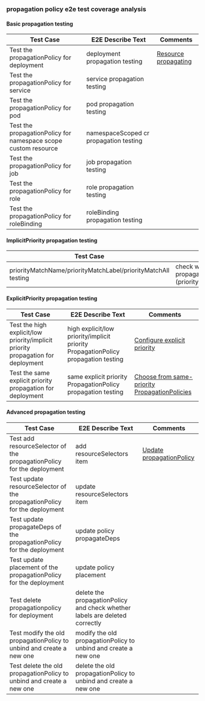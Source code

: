 ### propagation policy e2e test coverage analysis

#### Basic propagation testing
| Test Case                                                      | E2E Describe Text                      | Comments                                                                                       |
|----------------------------------------------------------------|----------------------------------------|------------------------------------------------------------------------------------------------|
| Test the propagationPolicy for deployment                      | deployment propagation testing         | [Resource propagating](https://karmada.io/docs/next/userguide/scheduling/resource-propagating) |
| Test the propagationPolicy for service                         | service propagation testing            |                                                                                                |
| Test the propagationPolicy for pod                             | pod propagation testing                |                                                                                                |
| Test the propagationPolicy for namespace scope custom resource | namespaceScoped cr propagation testing |                                                                                                |
| Test the propagationPolicy for job                             | job propagation testing                |                                                                                                |
| Test the propagationPolicy for role                            | role propagation testing               |                                                                                                |
| Test the propagationPolicy for roleBinding                     | roleBinding propagation testing        |                                                                                                |

#### ImplicitPriority propagation testing
| Test Case                                                     | E2E Describe Text                                                                                                                | Comments                                                                                                                           |
|---------------------------------------------------------------|----------------------------------------------------------------------------------------------------------------------------------|------------------------------------------------------------------------------------------------------------------------------------|
| priorityMatchName/priorityMatchLabel/priorityMatchAll testing | check whether the deployment uses the highest priority propagationPolicy (priorityMatchName/priorityMatchLabel/priorityMatchAll) | [Configure implicit priority](https://karmada.io/docs/next/userguide/scheduling/resource-propagating/#configure-implicit-priority) |

#### ExplicitPriority propagation testing
| Test Case                                                                        | E2E Describe Text                                                                  | Comments                                                                                                                                                              |
|----------------------------------------------------------------------------------|------------------------------------------------------------------------------------|-----------------------------------------------------------------------------------------------------------------------------------------------------------------------|
| Test the high explicit/low priority/implicit priority propagation for deployment | high explicit/low priority/implicit priority PropagationPolicy propagation testing | [Configure explicit priority](https://karmada.io/docs/next/userguide/scheduling/resource-propagating#configure-explicit-priority)                                     |
| Test the same explicit priority propagation for deployment                       | same explicit priority PropagationPolicy propagation testing                       | [Choose from same-priority PropagationPolicies](https://karmada.io/docs/next/userguide/scheduling/resource-propagating#choose-from-same-priority-propagationpolicies) |

#### Advanced propagation testing
| Test Case                                                                | E2E Describe Text                                                           | Comments                                                                                                                    |
|--------------------------------------------------------------------------|-----------------------------------------------------------------------------|-----------------------------------------------------------------------------------------------------------------------------|
| Test add resourceSelector of the propagationPolicy for the deployment    | add resourceSelectors item                                                  | [Update propagationPolicy](https://karmada.io/docs/next/userguide/scheduling/resource-propagating#update-propagationpolicy) |
| Test update resourceSelector of the propagationPolicy for the deployment | update resourceSelectors item                                               |                                                                                                                             |
| Test update propagateDeps of the propagationPolicy for the deployment    | update policy propagateDeps                                                 |                                                                                                                             |
| Test update placement of the propagationPolicy for the deployment        | update policy placement                                                     |                                                                                                                             |
| Test delete propagationpolicy for deployment                             | delete the propagationPolicy and check whether labels are deleted correctly |                                                                                                                             |
| Test modify the old propagationPolicy to unbind and create a new one     | modify the old propagationPolicy to unbind and create a new one             |                                                                                                                             |
| Test delete the old propagationPolicy to unbind and create a new one     | delete the old propagationPolicy to unbind and create a new one             |                                                                                                                             |
